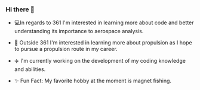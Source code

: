 ### Hi there 👋

*  :computer:In regards to 361 I'm interested in learning more about code and better understanding its importance to aerospace analysis.

*  :rocket: Outside 361 I'm interested in learning more about propulsion as I hope to pursue a propulsion route in my career.

*  :airplane: I'm currently working on the development of my coding knowledge and abilities.

*  :sparkles: Fun Fact: My favorite hobby at the moment is magnet fishing.

<!--
**ajhummel3/ajhummel3** is a ✨ _special_ ✨ repository because its `README.md` (this file) appears on your GitHub profile.




